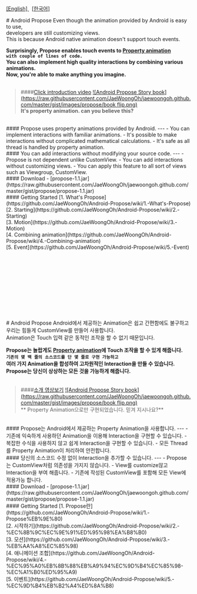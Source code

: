 [ [English] ](#en) &nbsp; [ [한국어] ](#ko) <br>

#<a name="en"></a> Android Propose
<i class="icon-cog"></i> 
Even though the animation provided by Android is easy to use, <br>
developers are still customizing views.<br>
This is because Android native animation doesn't support touch events.

**Surprisingly, Propose enables touch events to [Property animation](http://developer.android.com/guide/topics/graphics/prop-animation.html)<br>
```with couple of lines of code.```<br>You can also implement high quality interactions by combining various animations.<br> Now, you're able to make anything you imagine.**
<br><br>

> ####[Click introduction video](https://youtu.be/xl_8nHd_i4E)
[![Android Propose Story book](https://raw.githubusercontent.com/JaeWoongOh/jaewoongoh.github.com/master/gist/images/propose/book flip.png)](https://youtu.be/xl_8nHd_i4E)<br>
**It's property animation. can you believe this?**

<br>
#### Propose uses property animations provided by Android.
---
- You can implement interactions with familiar animations.
- It's possible to make interactions without complicated mathematical calculations.
- It's safe as all thread is handled by property animation.

<br>
#### You can add interactions without modifying your source code.
---
- Propose is not dependent unlike CustomView.
- You can add interactions without customizing views.
- You can apply this feature to all sort of views such as Viewgroup, CustomView.

<br>
#### Download
- [propose-1.1.jar](https://raw.githubusercontent.com/JaeWoongOh/jaewoongoh.github.com/master/gist/propose/propose-1.1.jar)

<br>
#### Getting Started
[1. What's Propose](https://github.com/JaeWoongOh/Android-Propose/wiki/1.-What's-Propose)<br>
[2. Starting](https://github.com/JaeWoongOh/Android-Propose/wiki/2.-Starting)<br>
[3. Motion](https://github.com/JaeWoongOh/Android-Propose/wiki/3.-Motion)<br>
[4. Combining animation](https://github.com/JaeWoongOh/Android-Propose/wiki/4.-Combining-animation)<br>
[5. Event](https://github.com/JaeWoongOh/Android-Propose/wiki/5.-Event)

<br><br><br>
--------------------------------------------------------------------------------------------------------
<br><br><br>



#<a name="ko"></a> Android Propose
<i class="icon-cog"></i> 
Android에서 제공하는 Animation은 쉽고 간편함에도 불구하고<br>
우리는 힘들게 CustomView를 만들어 사용합니다.<br>
Animation은 Touch 입력 같은 동적인 조작을 할 수 없기 때문입니다.

**Propose는 놀랍게도 [Property animation](http://developer.android.com/guide/topics/graphics/prop-animation.html)에 Touch 조작을 할 수 있게 해줍니다.<br>
```기존의 몇 백 줄의 소스코드를 단 몇 줄로 구현 가능하고```<br>
여러 가지 Animation을 합성하여 고차원적인 Interaction을 만들 수 있습니다.<br>
Propose는 당신이 상상하는 모든 것을 가능하게 해줍니다.**
<br><br>

> ####[소개 영상보기](https://youtu.be/v0gIuIK3Ww4)
[![Android Propose Story book](https://raw.githubusercontent.com/JaeWoongOh/jaewoongoh.github.com/master/gist/images/propose/book flip.png)](https://youtu.be/v0gIuIK3Ww4)<br>
** Property Animation으로만 구현되었습니다. 믿겨 지시나요?**

<br>
#### Propose는 Android에서 제공하는 Property Animation을 사용합니다.
---
- 기존에 익숙하게 사용하던 Animation을 이용해 Interaction을 구현할 수 있습니다.
- 복잡한 수식을 사용하지 않고 쉽게 Interaction을 구현할 수 있습니다.
- 모든 Thread를 Property Animation이 처리하여 안전합니다.

<br>
#### 당신의 소스코드 수정 없이 Interaction을 추가할 수 있습니다.
---
- Propose는 CustomView처럼 의존성을 가지지 않습니다.
- View를 customize않고 Interaction을 부여 해줍니다.
- 기존에 작성된 CustomView를 포함해 모든 View에 적용가능 합니다.

<br>
#### Download
- [propose-1.1.jar](https://raw.githubusercontent.com/JaeWoongOh/jaewoongoh.github.com/master/gist/propose/propose-1.1.jar)

<br>
#### Getting Started
[1. Propose란](https://github.com/JaeWoongOh/Android-Propose/wiki/1.-Propose%EB%9E%80)<br>
[2. 시작하기](https://github.com/JaeWoongOh/Android-Propose/wiki/2.-%EC%8B%9C%EC%9E%91%ED%95%98%EA%B8%B0)<br>
[3. 모션](https://github.com/JaeWoongOh/Android-Propose/wiki/3.-%EB%AA%A8%EC%85%98)<br>
[4. 애니메이션 조합](https://github.com/JaeWoongOh/Android-Propose/wiki/4.-%EC%95%A0%EB%8B%88%EB%A9%94%EC%9D%B4%EC%85%98-%EC%A1%B0%ED%95%A9)<br>
[5. 이벤트](https://github.com/JaeWoongOh/Android-Propose/wiki/5.-%EC%9D%B4%EB%B2%A4%ED%8A%B8)<br>

<br><br><br>
